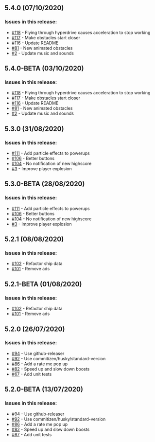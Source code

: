 ## 5.4.0 (07/10/2020) 


### Issues in this release:

* [#118](https://github.com/iamtomhewitt/jet-dash-vr/issues/118) - Flying through hyperdrive causes acceleration to stop working
* [#117](https://github.com/iamtomhewitt/jet-dash-vr/issues/117) - Make obstacles start closer
* [#116](https://github.com/iamtomhewitt/jet-dash-vr/issues/116) - Update README
* [#81](https://github.com/iamtomhewitt/jet-dash-vr/issues/81) - New animated obstacles
* [#2](https://github.com/iamtomhewitt/jet-dash-vr/issues/2) - Update music and sounds



## 5.4.0-BETA (03/10/2020) 


### Issues in this release:

* [#118](https://github.com/iamtomhewitt/jet-dash-vr/issues/118) - Flying through hyperdrive causes acceleration to stop working
* [#117](https://github.com/iamtomhewitt/jet-dash-vr/issues/117) - Make obstacles start closer
* [#116](https://github.com/iamtomhewitt/jet-dash-vr/issues/116) - Update README
* [#81](https://github.com/iamtomhewitt/jet-dash-vr/issues/81) - New animated obstacles
* [#2](https://github.com/iamtomhewitt/jet-dash-vr/issues/2) - Update music and sounds



## 5.3.0 (31/08/2020) 


### Issues in this release:

* [#111](https://github.com/iamtomhewitt/jet-dash-vr/issues/111) - Add particle effects to powerups
* [#106](https://github.com/iamtomhewitt/jet-dash-vr/issues/106) - Better buttons
* [#104](https://github.com/iamtomhewitt/jet-dash-vr/issues/104) - No notification of new highscore
* [#3](https://github.com/iamtomhewitt/jet-dash-vr/issues/3) - Improve player explosion



## 5.3.0-BETA (28/08/2020) 


### Issues in this release:

* [#111](https://github.com/iamtomhewitt/jet-dash-vr/issues/111) - Add particle effects to powerups
* [#106](https://github.com/iamtomhewitt/jet-dash-vr/issues/106) - Better buttons
* [#104](https://github.com/iamtomhewitt/jet-dash-vr/issues/104) - No notification of new highscore
* [#3](https://github.com/iamtomhewitt/jet-dash-vr/issues/3) - Improve player explosion



## 5.2.1 (08/08/2020) 


### Issues in this release:

* [#102](https://github.com/iamtomhewitt/jet-dash-vr/issues/102) - Refactor ship data
* [#101](https://github.com/iamtomhewitt/jet-dash-vr/issues/101) - Remove ads



## 5.2.1-BETA (01/08/2020) 


### Issues in this release:

* [#102](https://github.com/iamtomhewitt/jet-dash-vr/issues/102) - Refactor ship data
* [#101](https://github.com/iamtomhewitt/jet-dash-vr/issues/101) - Remove ads



## 5.2.0 (26/07/2020) 


### Issues in this release:

* [#94](https://github.com/iamtomhewitt/jet-dash-vr/issues/94) - Use github-releaser
* [#92](https://github.com/iamtomhewitt/jet-dash-vr/issues/92) - Use commitizen/husky/standard-version
* [#86](https://github.com/iamtomhewitt/jet-dash-vr/issues/86) - Add a rate me pop up
* [#82](https://github.com/iamtomhewitt/jet-dash-vr/issues/82) - Speed up and slow down boosts
* [#67](https://github.com/iamtomhewitt/jet-dash-vr/issues/67) - Add unit tests



## 5.2.0-BETA (13/07/2020) 


### Issues in this release:

* [#94](https://github.com/iamtomhewitt/jet-dash-vr/issues/94) - Use github-releaser
* [#92](https://github.com/iamtomhewitt/jet-dash-vr/issues/92) - Use commitizen/husky/standard-version
* [#86](https://github.com/iamtomhewitt/jet-dash-vr/issues/86) - Add a rate me pop up
* [#82](https://github.com/iamtomhewitt/jet-dash-vr/issues/82) - Speed up and slow down boosts
* [#67](https://github.com/iamtomhewitt/jet-dash-vr/issues/67) - Add unit tests